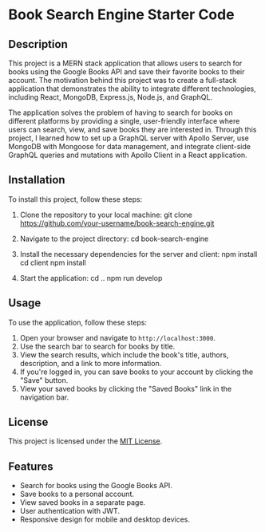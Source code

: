 # Book Search Engine Starter Code

## Description
This project is a MERN stack application that allows users to search for books using the Google Books API and save their favorite books to their account. The motivation behind this project was to create a full-stack application that demonstrates the ability to integrate different technologies, including React, MongoDB, Express.js, Node.js, and GraphQL.

The application solves the problem of having to search for books on different platforms by providing a single, user-friendly interface where users can search, view, and save books they are interested in. Through this project, I learned how to set up a GraphQL server with Apollo Server, use MongoDB with Mongoose for data management, and integrate client-side GraphQL queries and mutations with Apollo Client in a React application.

## Installation

To install this project, follow these steps:

1. Clone the repository to your local machine:
git clone https://github.com/your-username/book-search-engine.git

2. Navigate to the project directory:
cd book-search-engine

3. Install the necessary dependencies for the server and client:
npm install
cd client
npm install

4. Start the application:
cd ..
npm run develop

## Usage

To use the application, follow these steps:

1. Open your browser and navigate to `http://localhost:3000`.
2. Use the search bar to search for books by title.
3. View the search results, which include the book's title, authors, description, and a link to more information.
4. If you're logged in, you can save books to your account by clicking the "Save" button.
5. View your saved books by clicking the "Saved Books" link in the navigation bar.

## License

This project is licensed under the [MIT License](LICENSE).

## Features

- Search for books using the Google Books API.
- Save books to a personal account.
- View saved books in a separate page.
- User authentication with JWT.
- Responsive design for mobile and desktop devices.